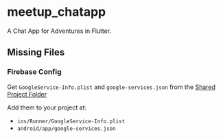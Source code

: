 # meetup_chatapp

A Chat App for Adventures in Flutter.

## Missing Files 

### Firebase Config 

Get `GoogleService-Info.plist` and `google-services.json` from the [Shared Project Folder](https://drive.google.com/drive/folders/1URxuILxk8NR66DIRbuERFDXIILCX6jM2?usp=sharing)

Add them to your project at:
- `ios/Runner/GoogleService-Info.plist`
- `android/app/google-services.json`
